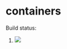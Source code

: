 # containers

Build status:

1. [![](https://github.com/yilinli22/homework8/workflows/tests-Heap/badge.svg)](https://github.com/yilinli22/homework8/actions?query=workflow%3Atests-Heap)